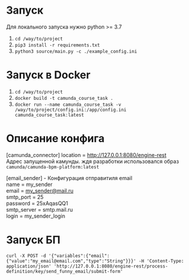    
# Запуск
Для локального запуска нужно python >= 3.7
1. `cd /way/to/project`
2. `pip3 install -r requirements.txt`
3. `python3 source/main.py -c ./example_config.ini`


# Запуск в Docker 
1. `cd /way/to/project`
2. `docker build -t camunda_course_task .`
3. `docker run --name camunda_course_task -v /way/to/project/config.ini:/app/config.ini camunda_course_task:latest`

# Описание конфига 
[camunda_connector]
location = http://127.0.0.1:8080/engine-rest  
Адрес запущенной камунды. ждя разработки использовался образ `camunda/camunda-bpm-platform:latest`


[email_sender] - Конфигурация отправитиля email  
name = my_sender  
email = my_sender@mail.ru  
smtp_port = 25  
password = 25xAqasQQ1  
smtp_server = smtp.mail.ru  
login = my_sender_login  


# Запуск БП
```
curl -X POST -d '{"variables":{"email":{"value":"my_email@email.com","type":"String"}}}' -H 'Content-Type: application/json' 'http://127.0.0.1:8080/engine-rest/process-definition/key/send_funny_email/submit-form'
```
